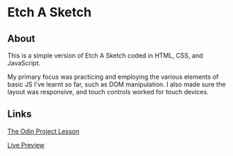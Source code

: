 # Etch A Sketch

## About

This is a simple version of Etch A Sketch coded in HTML, CSS, and JavaScript.

My primary focus was practicing and employing the various elements of basic JS I've learnt so far, such as DOM manipulation. I also made sure the layout was responsive, and touch controls worked for touch devices.

## Links

[The Odin Project Lesson](https://www.theodinproject.com/lessons/foundations-etch-a-sketch)

[Live Preview](https://arronjohnson.github.io/etch-a-sketch/)
